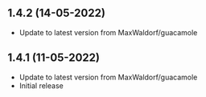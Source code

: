 
## 1.4.2 (14-05-2022)
- Update to latest version from MaxWaldorf/guacamole

## 1.4.1 (11-05-2022)
- Update to latest version from MaxWaldorf/guacamole
- Initial release
